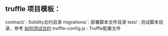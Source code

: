 ## truffle 项目模板：
contract/ : Solidity合约目录
migrations/ : 部署脚本文件目录
test/ : 测试脚本目录，参考 [如何测试合约](https://learnblockchain.cn/docs/truffle/testing/testing-your-contracts.html)
truffle-config.js : Truffle配置文件